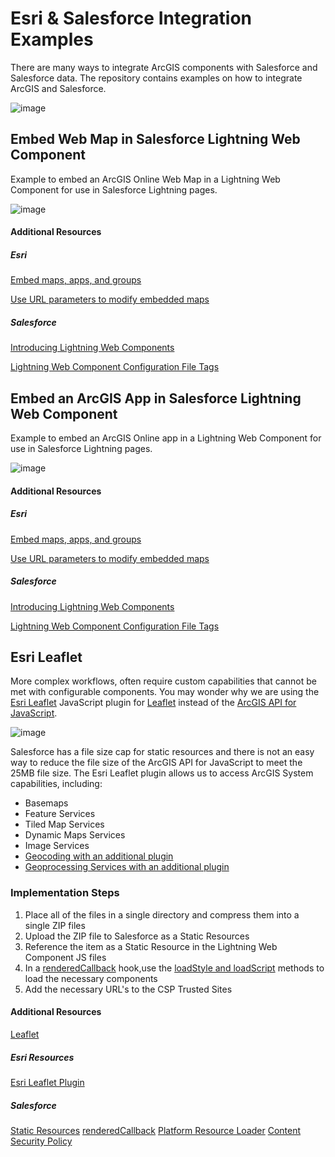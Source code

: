 # Esri & Salesforce Integration Examples

There are many ways to integrate ArcGIS components with Salesforce and Salesforce data. The repository contains examples on how to integrate ArcGIS and Salesforce.

![image](https://user-images.githubusercontent.com/3063562/106500469-dd401f00-648f-11eb-9b59-d55b549a1779.png)

## Embed Web Map in Salesforce Lightning Web Component

Example to embed an ArcGIS Online Web Map in a Lightning Web Component for use in Salesforce Lightning pages.

![image](https://user-images.githubusercontent.com/3063562/107782164-be0a8280-6d16-11eb-98f0-81987c351746.png)

#### Additional Resources

##### Esri
[Embed maps, apps, and groups](https://doc.arcgis.com/en/arcgis-online/share-maps/embed-maps-groups.htm)

[Use URL parameters to modify embedded maps](https://doc.arcgis.com/en/arcgis-online/reference/embed-map-parameters.htm)

##### Salesforce
[Introducing Lightning Web Components](https://developer.salesforce.com/docs/component-library/documentation/en/lwc/lwc.get_started_introduction)

[Lightning Web Component Configuration File Tags](https://developer.salesforce.com/docs/component-library/documentation/en/lwc/lwc.reference_configuration_tags)

## Embed an ArcGIS App in Salesforce Lightning Web Component

Example to embed an ArcGIS Online app in a Lightning Web Component for use in Salesforce Lightning pages.

![image](https://user-images.githubusercontent.com/3063562/107782172-c06cdc80-6d16-11eb-8975-b7539ed1d4dd.png)

#### Additional Resources

##### Esri
[Embed maps, apps, and groups](https://doc.arcgis.com/en/arcgis-online/share-maps/embed-maps-groups.htm)

[Use URL parameters to modify embedded maps](https://doc.arcgis.com/en/arcgis-online/reference/embed-map-parameters.htm)

##### Salesforce
[Introducing Lightning Web Components](https://developer.salesforce.com/docs/component-library/documentation/en/lwc/lwc.get_started_introduction)

[Lightning Web Component Configuration File Tags](https://developer.salesforce.com/docs/component-library/documentation/en/lwc/lwc.reference_configuration_tags)

## Esri Leaflet

More complex workflows, often require custom capabilities that cannot be met with configurable components. You may wonder why we are using the [Esri Leaflet](https://github.com/Esri/esri-leaflet) JavaScript plugin for [Leaflet](https://leafletjs.com/) instead of the [ArcGIS API for JavaScript](https://developers.arcgis.com/javascript/latest/).

![image](https://user-images.githubusercontent.com/3063562/107782159-bb0f9200-6d16-11eb-994f-07a1018edfef.png)

Salesforce has a file size cap for static resources and there is not an easy way to reduce the file size of the ArcGIS API for JavaScript to meet the 25MB file size. The Esri Leaflet plugin allows us to access ArcGIS System capabilities, including:

- Basemaps
- Feature Services
- Tiled Map Services
- Dynamic Maps Services
- Image Services
- [Geocoding with an additional plugin](https://github.com/Esri/esri-leaflet-geocoder)
- [Geoprocessing Services with an additional plugin](https://github.com/jgravois/esri-leaflet-gp)

### Implementation Steps

1. Place all of the files in a single directory and compress them into a single ZIP files
2. Upload the ZIP file to Salesforce as a Static Resources
3. Reference the item as a Static Resource in the Lightning Web Component JS files
4. In a [renderedCallback](https://developer.salesforce.com/docs/component-library/documentation/en/lwc/lwc.create_lifecycle_hooks_rendered) hook,use the [loadStyle and loadScript](https://developer.salesforce.com/docs/component-library/documentation/en/lwc/lwc.js_third_party_library) methods to load the necessary components
5. Add the necessary URL's to the CSP Trusted Sites

#### Additional Resources
[Leaflet](https://leafletjs.com/)

##### Esri Resources
[Esri Leaflet Plugin](https://github.com/Esri/esri-leaflet)

##### Salesforce
[Static Resources](https://help.salesforce.com/articleView?id=sf.pages_static_resources.htm&type=5)
[renderedCallback](https://developer.salesforce.com/docs/component-library/documentation/en/lwc/lwc.create_lifecycle_hooks_rendered)
[Platform Resource Loader](https://developer.salesforce.com/docs/component-library/documentation/en/lwc/lwc.js_third_party_library)
[Content Security Policy](https://developer.salesforce.com/docs/atlas.en-us.lightning.meta/lightning/security_csp.htm)
